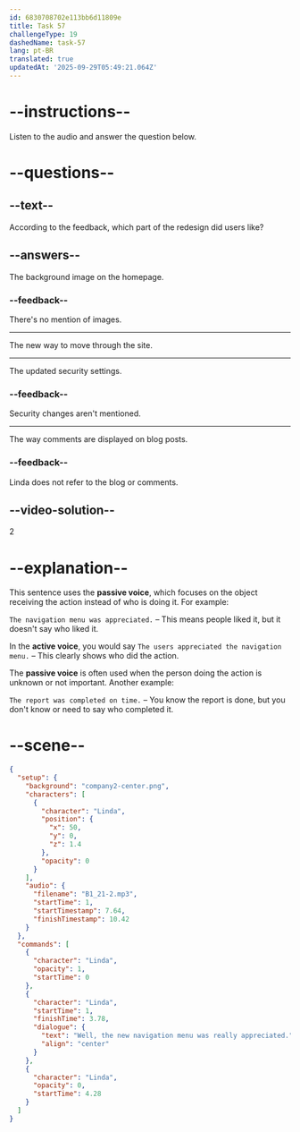 ```yaml
---
id: 6830708702e113bb6d11809e
title: Task 57
challengeType: 19
dashedName: task-57
lang: pt-BR
translated: true
updatedAt: '2025-09-29T05:49:21.064Z'
---
```


<!-- (Audio) Linda: Well, the new navigation menu was really appreciated. -->

# --instructions--

Listen to the audio and answer the question below.

# --questions--

## --text--

According to the feedback, which part of the redesign did users like?

## --answers--

The background image on the homepage.

### --feedback--

There's no mention of images.

---

The new way to move through the site.

---

The updated security settings.

### --feedback--

Security changes aren't mentioned.

---

The way comments are displayed on blog posts.

### --feedback--

Linda does not refer to the blog or comments.

## --video-solution--

2

# --explanation--

This sentence uses the **passive voice**, which focuses on the object receiving the action instead of who is doing it. For example:  

`The navigation menu was appreciated.` – This means people liked it, but it doesn't say who liked it.  

In the **active voice**, you would say `The users appreciated the navigation menu.` – This clearly shows who did the action.

The **passive voice** is often used when the person doing the action is unknown or not important. Another example:

`The report was completed on time.` – You know the report is done, but you don't know or need to say who completed it.

# --scene--

```json
{
  "setup": {
    "background": "company2-center.png",
    "characters": [
      {
        "character": "Linda",
        "position": {
          "x": 50,
          "y": 0,
          "z": 1.4
        },
        "opacity": 0
      }
    ],
    "audio": {
      "filename": "B1_21-2.mp3",
      "startTime": 1,
      "startTimestamp": 7.64,
      "finishTimestamp": 10.42
    }
  },
  "commands": [
    {
      "character": "Linda",
      "opacity": 1,
      "startTime": 0
    },
    {
      "character": "Linda",
      "startTime": 1,
      "finishTime": 3.78,
      "dialogue": {
        "text": "Well, the new navigation menu was really appreciated.",
        "align": "center"
      }
    },
    {
      "character": "Linda",
      "opacity": 0,
      "startTime": 4.28
    }
  ]
}
```
